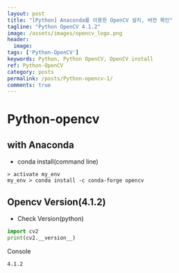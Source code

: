 ```yaml
---
layout: post
title: "[Python] Anaconda를 이용한 OpenCV 설치, 버전 확인"
tagline: "Python OpenCV 4.1.2"
image: /assets/images/opencv_logo.png
header:
  image: 
tags: ['Python-OpenCV']
keywords: Python, Python OpenCV, OpenCV install
ref: Python-OpenCV
category: posts
permalink: /posts/Python-opencv-1/
comments: true
---
```


# Python-opencv
## with Anaconda
- conda install(command line)
```
> activate my_env
my_env > conda install -c conda-forge opencv
```

## Opencv Version(4.1.2)
- Check Version(python)
```python
import cv2
print(cv2.__version__)
```
Console
```
4.1.2
```
